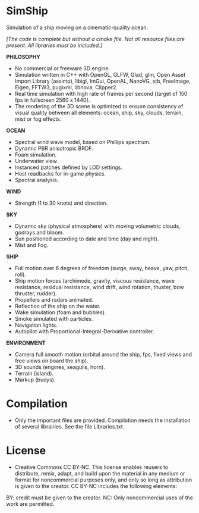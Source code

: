 # SimShip
Simulation of a ship moving on a cinematic-quality ocean.

*[The code is complete but without a cmake file. Not all resource files are present. All libraries must be included.]*

**PHILOSOPHY**
- No commercial or freeware 3D engine.
- Simulation written in C++ with OpenGL, GLFW, Glad, glm, Open Asset Import Library (assimp), libigl, ImGui, OpenAL, NanoVG, stb, FreeImage, Eigen, FFTW3, pugixml, libnova, Clipper2.
- Real time simulation with high rate of frames per second (target of 150 fps in fullscreen 2560 x 1440).
- The rendering of the 3D scene is optimized to ensure consistency of visual quality between all elements: ocean, ship, sky, clouds, terrain, mist or fog effects.


**OCEAN**

- Spectral wind wave model, based on Phillips spectrum.
- Dynamic PBR anisotropic BRDF.
- Foam simulation.
- Underwater view.
- Instanced patches defined by LOD settings.
- Host readbacks for in-game physics.
- Spectral analysis.

**WIND**

- Strength (1 to 30 knots) and direction.

**SKY**

- Dynamic sky (physical atmosphere) with moving volumetric clouds, godrays and bloom.
- Sun positioned according to date and time (day and night).
- Mist and Fog.

**SHIP**

- Full motion over 6 degrees of freedom (surge, sway, heave, yaw, pitch, roll).
- Ship motion forces (archimede, gravity, viscous resistance, wave resistance, residual resistance, wind drift, wind rotation, thuster, bow thruster, rudder).
- Propellers and radars animated.
- Reflection of the ship on the water.
- Wake simulation (foam and bubbles).
- Smoke simulated with particles.
- Navigation lights.
- Autopilot with Proportional-Integral-Derivative controller.

**ENVIRONMENT**

- Camera full smooth motion (orbital around the ship, fps, fixed views and free views on board the ship).
- 3D sounds (engines, seagulls, horn).
- Terrain (island).
- Markup (buoys).

# Compilation

- Only the important files are provided. Compilation needs the installation of several librairies. See the file Libraries.txt.

# License

- Creative Commons CC BY-NC. This license enables reusers to distribute, remix, adapt, and build upon the material in any medium or format for noncommercial purposes only, and only so long as attribution is given to the creator. CC BY-NC includes the following elements:

 BY: credit must be given to the creator.
 NC: Only noncommercial uses of the work are permitted.
